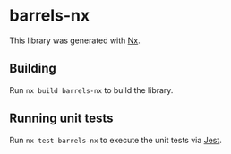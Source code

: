 # barrels-nx

This library was generated with [Nx](https://nx.dev).

## Building

Run `nx build barrels-nx` to build the library.

## Running unit tests

Run `nx test barrels-nx` to execute the unit tests via [Jest](https://jestjs.io).
